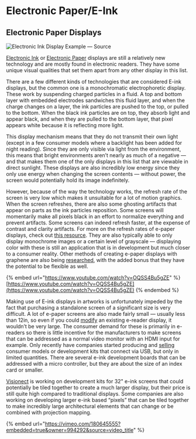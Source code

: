 # Electronic Paper/E-Ink

## Electronic Paper Displays <a href="#b816" id="b816"></a>

![Electronic Ink Display Example — Source](https://miro.medium.com/max/1400/1\*QwqPM-CwxG\_As3ODJUmm0g.jpeg)

[Electronic Ink](https://en.wikipedia.org/wiki/E\_Ink) or [Electronic Paper](https://en.wikipedia.org/wiki/Electronic\_paper) displays are still a relatively new technology and are mostly found in electronic readers. They have some unique visual qualities that set them apart from any other display in this list.

There are a few different kinds of technologies that are considered E-ink displays, but the common one is a monochromatic electrophoretic display. These work by suspending charged particles in a fluid. A top and bottom layer with embedded electrodes sandwiches this fluid layer, and when the charge changes on a layer, the ink particles are pushed to the top, or pulled to the bottom. When the black ink particles are on top, they absorb light and appear black, and when they are pulled to the bottom layer, that pixel appears white because it is reflecting more light.

This display mechanism means that they do not transmit their own light (except in a few consumer models where a backlight has been added for night reading). Since they are only visible via light from the environment, this means that bright environments aren’t nearly as much of a negative — and that makes them one of the only displays in this list that are viewable in direct sunlight. These displays are also incredibly low energy since they only use energy when changing the screen contents — without power, the screen would potentially hold its image indefinitely.

However, because of the way the technology works, the refresh rate of the screen is very low which makes it unsuitable for a lot of motion graphics. When the screen refreshes, there are also some ghosting artifacts that appear on parts as the ink particles reposition. Some screens will momentarily make all pixels black in an effort to normalize everything and prevent artifacts. Some screens can indeed refresh faster, at the expense of contrast and clarity artifacts. For more on the refresh rates of e-paper displays, check out [this resource](https://www.visionect.com/blog/why-epaper-blinks). They are also typically able to only display monochrome images or a certain level of grayscale — displaying color with these is still an application that is in development but much closer to a consumer reality. Other methods of creating e-paper displays with graphene are also being [researched](http://www.cam.ac.uk/research/news/first-graphene-based-flexible-display-produced), with the added bonus that they have the potential to be flexible as well.

{% embed url="https://www.youtube.com/watch?v=OQSS4Bu5gZE" %}
[https://www.youtube.com/watch?v=OQSS4Bu5gZE](https://www.youtube.com/watch?v=OQSS4Bu5gZE)
{% endembed %}

Making use of E-ink displays in artworks is unfortunately impeded by the fact that purchasing a standalone screen of a significant size is very difficult. A lot of e-paper screens are also made fairly small — usually less than 12in, so even if you could [modify](http://the-digital-reader.com/2015/11/13/sony-dpt-s1-hacked-now-runs-android/) an existing e-reader display, it wouldn’t be very large. The consumer demand for these is primarily in e-readers so there is little incentive for the manufacturers to make screens that can be addressed as a normal video monitor with an HDMI input for example. Only recently have companies started producing and [selling](http://www.solcomputer.com/sol-cvs-e-ink-monitor.html) consumer models or development kits that connect via USB, but only in limited quantities. There are several e-ink development boards that can be addressed with a micro controller, but they are about the size of an index card or smaller.

[Visionect](https://www.visionect.com/development\_kits) is working on development kits for 32" e-ink screens that could potentially be tiled together to create a much larger display, but their price is still quite high compared to traditional displays. Some companies are also working on developing larger e-ink based “pixels” that can be tiled together to make incredibly large architectural elements that can change or be combined with projection mapping.

{% embed url="https://vimeo.com/180645555?embedded=true&owner=994292&source=video_title" %}

